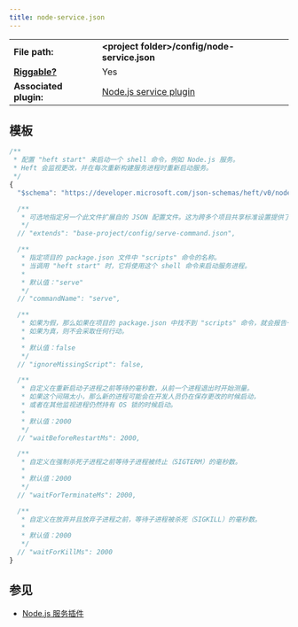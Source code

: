 ```yaml
---
title: node-service.json
---
```


<!-- prettier-ignore-start -->
|     |     |
| --- | --- |
| **File path:** | **&lt;project folder&gt;/config/node-service.json** |
| [**Riggable?**](../intro/rig_packages.md) | Yes |
| **Associated plugin:** | [Node.js service plugin](../plugins/node-service.md) |
<!-- prettier-ignore-end -->

## 模板

```js
/**
 * 配置 "heft start" 来启动一个 shell 命令，例如 Node.js 服务。
 * Heft 会监视更改，并在每次重新构建服务进程时重新启动服务。
 */
{
  "$schema": "https://developer.microsoft.com/json-schemas/heft/v0/node-service.schema.json"

  /**
   * 可选地指定另一个此文件扩展自的 JSON 配置文件。这为跨多个项目共享标准设置提供了一种方法。
   */
  // "extends": "base-project/config/serve-command.json",

  /**
   * 指定项目的 package.json 文件中 "scripts" 命令的名称。
   * 当调用 "heft start" 时，它将使用这个 shell 命令来启动服务进程。
   *
   * 默认值："serve"
   */
  // "commandName": "serve",

  /**
   * 如果为假，那么如果在项目的 package.json 中找不到 "scripts" 命令，就会报告一个错误。
   * 如果为真，则不会采取任何行动。
   *
   * 默认值：false
   */
  // "ignoreMissingScript": false,

  /**
   * 自定义在重新启动子进程之前等待的毫秒数，从前一个进程退出时开始测量。
   * 如果这个间隔太小，那么新的进程可能会在开发人员仍在保存更改的时候启动，
   * 或者在其他监视进程仍然持有 OS 锁的时候启动。
   *
   * 默认值：2000
   */
  // "waitBeforeRestartMs": 2000,

  /**
   * 自定义在强制杀死子进程之前等待子进程被终止（SIGTERM）的毫秒数。
   *
   * 默认值：2000
   */
  // "waitForTerminateMs": 2000,

  /**
   * 自定义在放弃并且放弃子进程之前，等待子进程被杀死（SIGKILL）的毫秒数。
   *
   * 默认值：2000
   */
  // "waitForKillMs": 2000
}
```

## 参见

- [Node.js 服务插件](../plugins/node-service.md)
